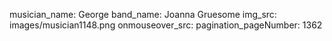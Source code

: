 musician_name: George
band_name: Joanna Gruesome
img_src: images/musician1148.png
onmouseover_src: 
pagination_pageNumber: 1362